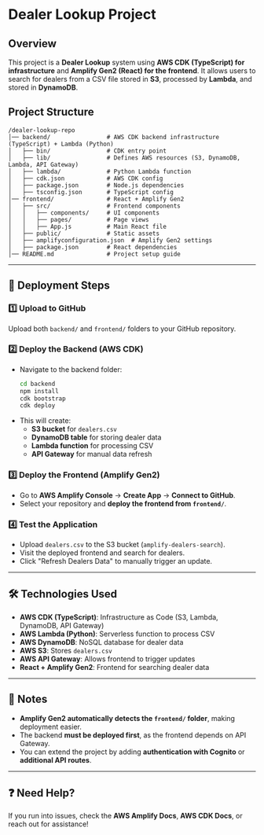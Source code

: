 # Dealer Lookup Project

## Overview
This project is a **Dealer Lookup** system using **AWS CDK (TypeScript) for infrastructure** and **Amplify Gen2 (React) for the frontend**. It allows users to search for dealers from a CSV file stored in **S3**, processed by **Lambda**, and stored in **DynamoDB**.

## Project Structure
```
/dealer-lookup-repo
│── backend/                # AWS CDK backend infrastructure (TypeScript) + Lambda (Python)
│   ├── bin/                # CDK entry point
│   ├── lib/                # Defines AWS resources (S3, DynamoDB, Lambda, API Gateway)
│   ├── lambda/             # Python Lambda function
│   ├── cdk.json            # AWS CDK config
│   ├── package.json        # Node.js dependencies
│   ├── tsconfig.json       # TypeScript config
│── frontend/               # React + Amplify Gen2
│   ├── src/                # Frontend components
│   │   ├── components/     # UI components
│   │   ├── pages/          # Page views
│   │   ├── App.js          # Main React file
│   ├── public/             # Static assets
│   ├── amplifyconfiguration.json  # Amplify Gen2 settings
│   ├── package.json        # React dependencies
│── README.md               # Project setup guide
```

---

## 🚀 Deployment Steps

### 1️⃣ **Upload to GitHub**
Upload both `backend/` and `frontend/` folders to your GitHub repository.

### 2️⃣ **Deploy the Backend (AWS CDK)**
- Navigate to the backend folder:
  ```sh
  cd backend
  npm install
  cdk bootstrap
  cdk deploy
  ```
- This will create:
  - **S3 bucket** for `dealers.csv`
  - **DynamoDB table** for storing dealer data
  - **Lambda function** for processing CSV
  - **API Gateway** for manual data refresh

### 3️⃣ **Deploy the Frontend (Amplify Gen2)**
- Go to **AWS Amplify Console** → **Create App** → **Connect to GitHub**.
- Select your repository and **deploy the frontend from `frontend/`**.

### 4️⃣ **Test the Application**
- Upload `dealers.csv` to the S3 bucket (`amplify-dealers-search`).
- Visit the deployed frontend and search for dealers.
- Click "Refresh Dealers Data" to manually trigger an update.

---

## 🛠 Technologies Used
- **AWS CDK (TypeScript)**: Infrastructure as Code (S3, Lambda, DynamoDB, API Gateway)
- **AWS Lambda (Python)**: Serverless function to process CSV
- **AWS DynamoDB**: NoSQL database for dealer data
- **AWS S3**: Stores `dealers.csv`
- **AWS API Gateway**: Allows frontend to trigger updates
- **React + Amplify Gen2**: Frontend for searching dealer data

---

## 📌 Notes
- **Amplify Gen2 automatically detects the `frontend/` folder**, making deployment easier.
- The backend **must be deployed first**, as the frontend depends on API Gateway.
- You can extend the project by adding **authentication with Cognito** or **additional API routes**.

---

## ❓ Need Help?
If you run into issues, check the **AWS Amplify Docs**, **AWS CDK Docs**, or reach out for assistance!
